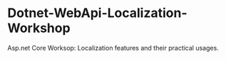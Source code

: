 # Dotnet-WebApi-Localization-Workshop
Asp.net Core Worksop: Localization features and their practical usages.
